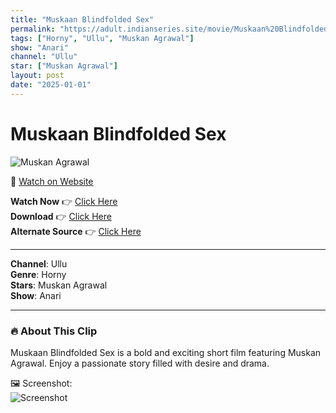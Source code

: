 ```yaml
---
title: "Muskaan Blindfolded Sex"
permalink: "https://adult.indianseries.site/movie/Muskaan%20Blindfolded%20Sex"
tags: ["Horny", "Ullu", "Muskan Agrawal"]
show: "Anari"
channel: "Ullu"
star: ["Muskan Agrawal"]
layout: post
date: "2025-01-01"
---
```


# Muskaan Blindfolded Sex

![Muskan Agrawal](https://shorts.desisins.com/wp-content/uploads/2024/05/Muskaan-Blidfolded-Sex-Anari-Ullu-DesiSins.com_.jpg)

🔗 [Watch on Website](https://adult.indianseries.site/movie/Muskaan%20Blindfolded%20Sex)

**Watch Now** 👉 [Click Here](https://adult.indianseries.site/movie/Muskaan%20Blindfolded%20Sex)  
**Download** 👉 [Click Here](https://adult.indianseries.site/movie/Muskaan%20Blindfolded%20Sex)  
**Alternate Source** 👉 [Click Here](https://adult.indianseries.site/movie/Muskaan%20Blindfolded%20Sex)

---

**Channel**: Ullu  
**Genre**: Horny  
**Stars**: Muskan Agrawal  
**Show**: Anari

---

### 🔥 About This Clip

Muskaan Blindfolded Sex is a bold and exciting short film featuring Muskan Agrawal. Enjoy a passionate story filled with desire and drama.
 
🖼️ Screenshot:  
![Screenshot](https://shorts.desisins.com/wp-content/uploads/2024/05/Muskaan-Blidfolded-Sex-Anari-Ullu-DesiSins.com_.jpg)
